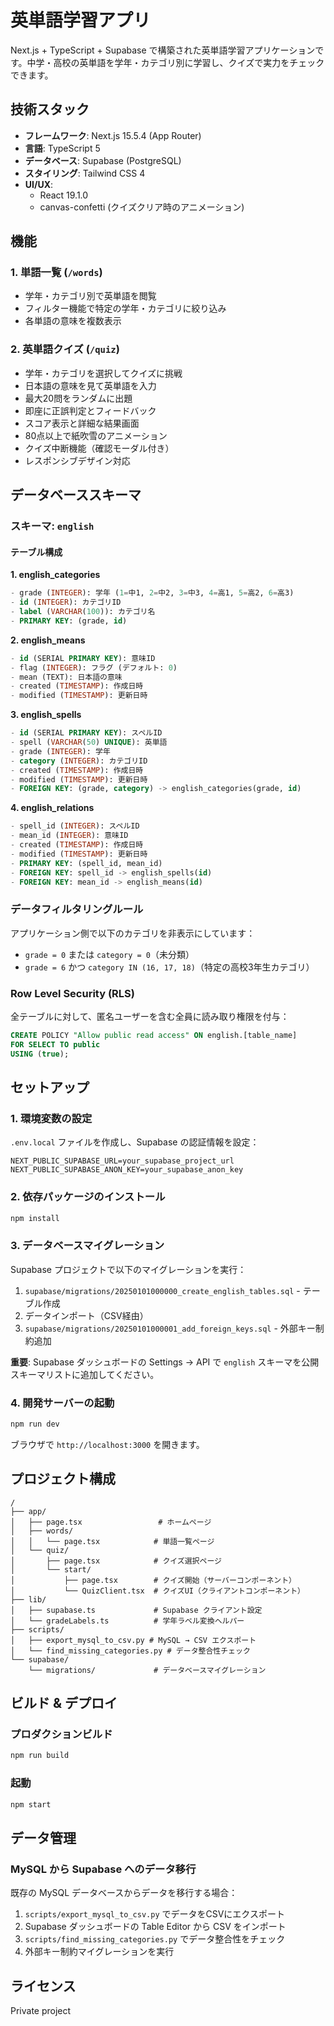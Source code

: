 # 英単語学習アプリ

Next.js + TypeScript + Supabase で構築された英単語学習アプリケーションです。中学・高校の英単語を学年・カテゴリ別に学習し、クイズで実力をチェックできます。

## 技術スタック

- **フレームワーク**: Next.js 15.5.4 (App Router)
- **言語**: TypeScript 5
- **データベース**: Supabase (PostgreSQL)
- **スタイリング**: Tailwind CSS 4
- **UI/UX**:
  - React 19.1.0
  - canvas-confetti (クイズクリア時のアニメーション)

## 機能

### 1. 単語一覧 (`/words`)
- 学年・カテゴリ別で英単語を閲覧
- フィルター機能で特定の学年・カテゴリに絞り込み
- 各単語の意味を複数表示

### 2. 英単語クイズ (`/quiz`)
- 学年・カテゴリを選択してクイズに挑戦
- 日本語の意味を見て英単語を入力
- 最大20問をランダムに出題
- 即座に正誤判定とフィードバック
- スコア表示と詳細な結果画面
- 80点以上で紙吹雪のアニメーション
- クイズ中断機能（確認モーダル付き）
- レスポンシブデザイン対応

## データベーススキーマ

### スキーマ: `english`

#### テーブル構成

**1. english_categories**
```sql
- grade (INTEGER): 学年 (1=中1, 2=中2, 3=中3, 4=高1, 5=高2, 6=高3)
- id (INTEGER): カテゴリID
- label (VARCHAR(100)): カテゴリ名
- PRIMARY KEY: (grade, id)
```

**2. english_means**
```sql
- id (SERIAL PRIMARY KEY): 意味ID
- flag (INTEGER): フラグ (デフォルト: 0)
- mean (TEXT): 日本語の意味
- created (TIMESTAMP): 作成日時
- modified (TIMESTAMP): 更新日時
```

**3. english_spells**
```sql
- id (SERIAL PRIMARY KEY): スペルID
- spell (VARCHAR(50) UNIQUE): 英単語
- grade (INTEGER): 学年
- category (INTEGER): カテゴリID
- created (TIMESTAMP): 作成日時
- modified (TIMESTAMP): 更新日時
- FOREIGN KEY: (grade, category) -> english_categories(grade, id)
```

**4. english_relations**
```sql
- spell_id (INTEGER): スペルID
- mean_id (INTEGER): 意味ID
- created (TIMESTAMP): 作成日時
- modified (TIMESTAMP): 更新日時
- PRIMARY KEY: (spell_id, mean_id)
- FOREIGN KEY: spell_id -> english_spells(id)
- FOREIGN KEY: mean_id -> english_means(id)
```

### データフィルタリングルール

アプリケーション側で以下のカテゴリを非表示にしています：
- `grade = 0` または `category = 0`（未分類）
- `grade = 6` かつ `category IN (16, 17, 18)`（特定の高校3年生カテゴリ）

### Row Level Security (RLS)

全テーブルに対して、匿名ユーザーを含む全員に読み取り権限を付与：
```sql
CREATE POLICY "Allow public read access" ON english.[table_name]
FOR SELECT TO public
USING (true);
```

## セットアップ

### 1. 環境変数の設定

`.env.local` ファイルを作成し、Supabase の認証情報を設定：

```env
NEXT_PUBLIC_SUPABASE_URL=your_supabase_project_url
NEXT_PUBLIC_SUPABASE_ANON_KEY=your_supabase_anon_key
```

### 2. 依存パッケージのインストール

```bash
npm install
```

### 3. データベースマイグレーション

Supabase プロジェクトで以下のマイグレーションを実行：

1. `supabase/migrations/20250101000000_create_english_tables.sql` - テーブル作成
2. データインポート（CSV経由）
3. `supabase/migrations/20250101000001_add_foreign_keys.sql` - 外部キー制約追加

**重要**: Supabase ダッシュボードの Settings → API で `english` スキーマを公開スキーマリストに追加してください。

### 4. 開発サーバーの起動

```bash
npm run dev
```

ブラウザで `http://localhost:3000` を開きます。

## プロジェクト構成

```
/
├── app/
│   ├── page.tsx                 # ホームページ
│   ├── words/
│   │   └── page.tsx            # 単語一覧ページ
│   └── quiz/
│       ├── page.tsx            # クイズ選択ページ
│       └── start/
│           ├── page.tsx        # クイズ開始（サーバーコンポーネント）
│           └── QuizClient.tsx  # クイズUI（クライアントコンポーネント）
├── lib/
│   ├── supabase.ts             # Supabase クライアント設定
│   └── gradeLabels.ts          # 学年ラベル変換ヘルパー
├── scripts/
│   ├── export_mysql_to_csv.py # MySQL → CSV エクスポート
│   └── find_missing_categories.py # データ整合性チェック
└── supabase/
    └── migrations/             # データベースマイグレーション
```

## ビルド & デプロイ

### プロダクションビルド

```bash
npm run build
```

### 起動

```bash
npm start
```

## データ管理

### MySQL から Supabase へのデータ移行

既存の MySQL データベースからデータを移行する場合：

1. `scripts/export_mysql_to_csv.py` でデータをCSVにエクスポート
2. Supabase ダッシュボードの Table Editor から CSV をインポート
3. `scripts/find_missing_categories.py` でデータ整合性をチェック
4. 外部キー制約マイグレーションを実行

## ライセンス

Private project
